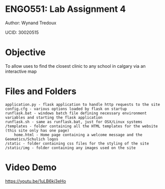 # ENGO551: Lab Assignment 4
Author: Wynand Tredoux

UCID: 30020515

# Objective
To allow uses to find the closest clinic to any school in calgary via an interactive map

# Files and Folders
	application.py - flask application to handle http requests to the site
	config.cfg - various options loaded by flask on startup
	runflask.bat - windows batch file defining necessary environment variables and starting the flask application
	runflask.sh - same as runflask.bat, just for OSX/Linux systems
	/templates - folder containing all the HTML templates for the website (this site only has one page)
		home.html - Home page containing a welcome message and the Geomatics/Schulich logos
	/static - folder containing css files for the styling of the site
	/static/img - folder containing any images used on the site

# Video Demo
https://youtu.be/1uLB6kj3eHo